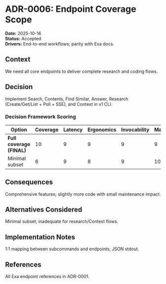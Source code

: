 # ADR-0006: Endpoint Coverage Scope

**Date:** 2025-10-16  
**Status:** Accepted  
**Drivers:** End-to-end workflows; parity with Exa docs.

## Context
We need all core endpoints to deliver complete research and coding flows.

## Decision
Implement Search, Contents, Find Similar, Answer, Research (Create/Get/List + Poll + SSE), and Context in v1 CLI.

### Decision Framework Scoring
| Option                       | Coverage | Latency | Ergonomics | Invocability | Maintenance | Extensibility | Weighted |
|------------------------------|----------|---------|------------|--------------|-------------|---------------|----------|
| **Full coverage (FINAL)**    | 10       | 9       | 9          | 9            | 9           | 9             | 9.25     |
| Minimal subset               | 6        | 9       | 8          | 9            | 10          | 7             | 7.95     |

## Consequences
Comprehensive features; slightly more code with small maintenance impact.

## Alternatives Considered
Minimal subset; inadequate for research/Context flows.

## Implementation Notes
1:1 mapping between subcommands and endpoints; JSON stdout.

## References
All Exa endpoint references in ADR-0001.
